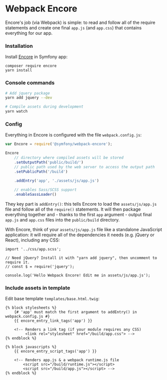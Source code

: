 # Webpack Encore

Encore's job (via Webpack) is simple: to read and follow all of the require statements and create one final `app.js` (and `app.css`) that contains everything for our app.

### Installation 

Install [Encore](https://symfony.com/doc/current/frontend/encore/installation.html) in Symfony app:

```
composer require encore
yarn install
```

### Console commands

```bash
# Add jquery package
yarn add jquery --dev

# Compile assets during development
yarn watch
```

### Config

Everything in Encore is configured with the file `webpack.config.js`:

```js
var Encore = require('@symfony/webpack-encore');

Encore
    // directory where compiled assets will be stored
    .setOutputPath('public/build/')
    // public path used by the web server to access the output path
    .setPublicPath('/build')

    .addEntry('app', './assets/js/app.js')
    
    // enables Sass/SCSS support
    .enableSassLoader()
```

They key part is `addEntry()`: this tells Encore to load the `assets/js/app.js` file and follow all of the `require()` statements. It will then package everything together and - thanks to the first `app` argument - output final `app.js` and `app.css` files into the `public/build` directory.

With Encore, think of your `assets/js/app.js` file like a standalone JavaScript application: it will require all of the dependencies it needs (e.g. jQuery or React), including any CSS:

```
import '../css/app.scss';

// Need jQuery? Install it with "yarn add jquery", then uncomment to require it.
// const $ = require('jquery');

console.log('Hello Webpack Encore! Edit me in assets/js/app.js');
```

### Include assets in template

Edit base template `templates/base.html.twig`:

```twig
{% block stylesheets %}
    {# 'app' must match the first argument to addEntry() in webpack.config.js #}
    {{ encore_entry_link_tags('app') }}

    <!-- Renders a link tag (if your module requires any CSS)
         <link rel="stylesheet" href="/build/app.css"> -->
{% endblock %}

{% block javascripts %}
    {{ encore_entry_script_tags('app') }}

    <!-- Renders app.js & a webpack runtime.js file
        <script src="/build/runtime.js"></script>
        <script src="/build/app.js"></script> -->
{% endblock %}
```
